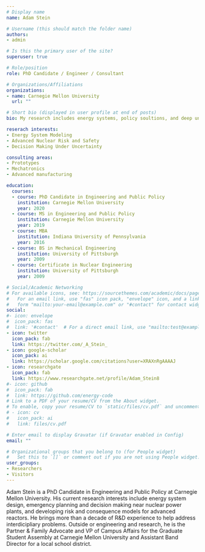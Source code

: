 ```yaml
---
# Display name
name: Adam Stein

# Username (this should match the folder name)
authors:
- admin

# Is this the primary user of the site?
superuser: true

# Role/position
role: PhD Candidate / Engineer / Consultant 

# Organizations/Affiliations
organizations:
- name: Carnegie Mellon University
  url: ""

# Short bio (displayed in user profile at end of posts)
bio: My research includes energy systems, policy soultions, and deep uncertainty.

reserach interests:
- Energy System Modeling
- Advanced Nuclear Risk and Safety
- Decision Making Under Uncertainty 

consulting areas:
- Prototypes
- Mechatronics
- Advanced manufacturing

education:
  courses:
  - course: PhD Candidate in Engineering and Public Policy
    institution: Carnegie Mellon University
    year: 2020
  - course: MS in Engineering and Public Policy
    institution: Carnegie Mellon University
    year: 2019
  - course: MBA 
    institution: Indiana University of Pennsylvania
    year: 2016    
  - course: BS in Mechanical Engineering
    institution: University of Pittsburgh
    year: 2009
  - course: Certificate in Nuclear Engineering
    institution: University of Pittsburgh
    year: 2009  

# Social/Academic Networking
# For available icons, see: https://sourcethemes.com/academic/docs/page-builder/#icons
#   For an email link, use "fas" icon pack, "envelope" icon, and a link in the
#   form "mailto:your-email@example.com" or "#contact" for contact widget.
social:
#- icon: envelope
#  icon_pack: fas
#  link: '#contact'  # For a direct email link, use "mailto:test@example.org".
- icon: twitter
  icon_pack: fab
  link: https://twitter.com/_A_Stein_
- icon: google-scholar
  icon_pack: ai
  link: https://scholar.google.com/citations?user=XRAXnRgAAAAJ
- icon: researchgate
  icon_pack: fab
  link: https://www.researchgate.net/profile/Adam_Stein8
#- icon: github
#  icon_pack: fab
#  link: https://github.com/energy-code
# Link to a PDF of your resume/CV from the About widget.
# To enable, copy your resume/CV to `static/files/cv.pdf` and uncomment the lines below.
# - icon: cv
#   icon_pack: ai
#   link: files/cv.pdf

# Enter email to display Gravatar (if Gravatar enabled in Config)
email: ""

# Organizational groups that you belong to (for People widget)
#   Set this to `[]` or comment out if you are not using People widget.
user_groups:
- Researchers
- Visitors
---
```


Adam Stein is a PhD Candidate in Engineering and Public Policy at Carnegie Mellon University. His current research interests include energy system design, emergency planning and decision making near nuclear power plants, and developing risk and consequence models for advanced reactors. He brings more than a decade of R&D experience to help address interdicipliary problems. Outside or engineering and research, he is the Partner & Family Advocate and VP of Campus Affairs for the Graduate Student Assembly at Carnegie Mellon University and Assistant Band Director for a local school district. 


